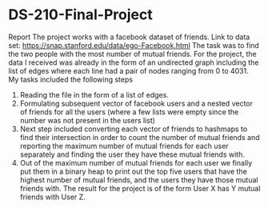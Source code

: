 # DS-210-Final-Project
Report 
The project works with a facebook dataset of friends. 
Link to data set: https://snap.stanford.edu/data/ego-Facebook.html 
The task was to find the two people with the most number of mutual friends. For the project, the data I received was already in the form of an undirected graph including the list of edges where each line had a pair of nodes ranging from 0 to 4031. My tasks included the following steps 
1. Reading the file in the form of a list of edges. 
2. Formulating subsequent vector of facebook users and a nested vector of friends for all the users (where a few lists were empty since the number was not present in the users list) 
3. Next step included converting each vector of friends to hashmaps to find their intersection in order to count the number of mutual friends and reporting the maximum number of mutual friends for each user separately and finding the user they have these mutual friends with. 
4. Out of the maximum number of mutual friends for each user we finally put them in a binary heap to print out the top five users that have the highest number of mutual friends, and the users they have those mutual friends with. 
The result for the project is of the form User X has Y mutual friends with User Z. 
